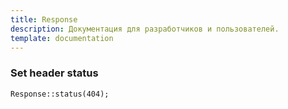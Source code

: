 ```yaml
---
title: Response
description: Документация для разработчиков и пользователей.
template: documentation
---
```


### Set header status
```
Response::status(404);
```
